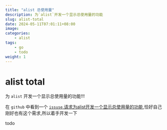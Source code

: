 ```yaml
---
title: "alist 总使用量"
description: 为`alist`开发一个显示总使用量的功能
slug: alist-total
date: 2024-05-11T07:01:11+08:00
image:
categories:
    - alist
tags:
    - go
    - todo
weight: 1
---
```


# alist total

为 `alist` 开发一个显示总使用量的功能!!!

在 `github` 中看到一个 [`issuse`,请求为alist开发一个显示总使用量的功能](),恰好自己刚好也有这个需求,所以着手开发一下

todo


